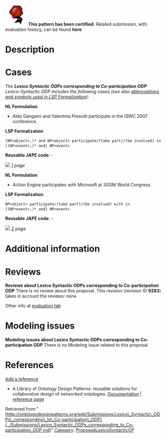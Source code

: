 [![](../images/thumb/b/b5/Certified.png/70px-Certified.png)](../Image/Certified.png.md "Certified.png") __This pattern has been certified.__
Related submission, with evaluation history, can be found __here__





#  Description


  




#  Cases


_The __Lexico Syntactic ODPs corresponding to Co-participation ODP__ Lexico-Syntactic ODP includes the following cases (see also [abbreviations and symbols used in LSP Formalization](../Community/LSPSymbols.md "Community:LSPSymbols")):_


  






__NL Formulation__



* Aldo Gangemi and Valentina Presutti participate in the ISWC 2007 conference.


__LSP Formalization__




```
(NP<object>,)* and NP<object> participate/(take part)/(be involved) in [(NP<event>,)* and] NP<event>

```

__Reusable JAPE code__: -





[![](../../images/thumb/8/87/ArrowRight.gif/11px-ArrowRight.gif)](../Image/ArrowRight.gif.md "ArrowRight.gif") _[1](../Submissions/Lexico_Syntactic_ODPs_corresponding_to_Co-participation_ODP/1.md "Submissions:Lexico Syntactic ODPs corresponding to Co-participation ODP/1") page_





__NL Formulation__



* Action Engine participates with Microsoft at 3GSM World Congress.


__LSP Formalization__




```
NP<object> participate/(take part)/(be involved) with in [(NP<event>,)* and] NP<event>

```

__Reusable JAPE code__: -





[![](../../images/thumb/8/87/ArrowRight.gif/11px-ArrowRight.gif)](../Image/ArrowRight.gif.md "ArrowRight.gif") _[2](../Submissions/Lexico_Syntactic_ODPs_corresponding_to_Co-participation_ODP/2.md "Submissions:Lexico Syntactic ODPs corresponding to Co-participation ODP/2") page_



#  Additional information


#  Reviews



__Reviews about Lexico Syntactic ODPs corresponding to Co-participation ODP__
There is no review about this proposal.
This revision (revision ID __9283__) takes in account the reviews: none


Other info at [evaluation tab](http://ontologydesignpatterns.org/wiki/index.php?title=Submissions:Lexico_Syntactic_ODPs_corresponding_to_Co-participation_ODP&action=evaluation "http://ontologydesignpatterns.org/wiki/index.php?title=Submissions:Lexico_Syntactic_ODPs_corresponding_to_Co-participation_ODP&action=evaluation")




  




#  Modeling issues



__Modeling issues about Lexico Syntactic ODPs corresponding to Co-participation ODP__
There is no Modeling issue related to this proposal.




  




#  References


[Add a reference](index.php@title=Odp%253AAdd_reference&subject=Submissions%253ALexico+Syntactic+ODPs+corresponding+to+Co-participation+ODP.html "http://ontologydesignpatterns.org/wiki/index.php?title=Odp:Add_reference&subject=Submissions%3ALexico+Syntactic+ODPs+corresponding+to+Co-participation+ODP")



* A Library of Ontology Design Patterns: reusable solutions for collaborative design of networked ontologies. [Documentation](http://www.neon-project.org/web-content/images/Publications/neon_2008_d2.5.1.pdf "http://www.neon-project.org/web-content/images/Publications/neon_2008_d2.5.1.pdf") | [reference page](../Community/References/NeOn_Deliverable_D2_5_1_2.md "Community:References/NeOn Deliverable D2 5 1 2")




Retrieved from "[http://ontologydesignpatterns.org/wiki/Submissions:Lexico\_Syntactic\_ODPs\_corresponding\_to\_Co-participation\_ODP](../Submissions/Lexico_Syntactic_ODPs_corresponding_to_Co-participation_ODP.md)"
 [Category](http://ontologydesignpatterns.org/wiki/Special:Categories "Special:Categories"): [ProposedLexicoSyntacticOP](../Category/ProposedLexicoSyntacticOP.md "Category:ProposedLexicoSyntacticOP")